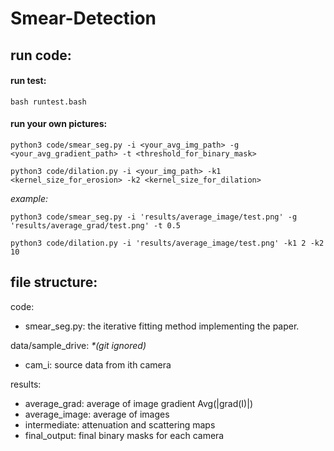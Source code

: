 # Smear-Detection
## run code:
#### run test: 

`bash runtest.bash`

#### run your own pictures:


`python3 code/smear_seg.py -i <your_avg_img_path> -g <your_avg_gradient_path> -t <threshold_for_binary_mask>` 

`python3 code/dilation.py -i <your_img_path> -k1 <kernel_size_for_erosion> -k2 <kernel_size_for_dilation>`

_example:_

`python3 code/smear_seg.py -i 'results/average_image/test.png' -g 'results/average_grad/test.png' -t 0.5`

`python3 code/dilation.py -i 'results/average_image/test.png' -k1 2 -k2 10`

## file structure:
code:
- smear_seg.py: the iterative fitting method implementing the paper.

data/sample_drive: _*(git ignored)_
- cam_i: source data from ith camera

results:
- average_grad: average of image gradient Avg(|grad(I)|)
- average_image: average of images
- intermediate: attenuation and scattering maps
- final_output: final binary masks for each camera